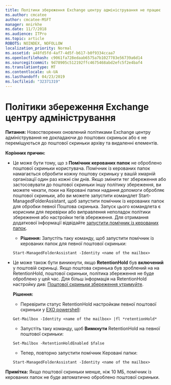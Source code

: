 ```yaml
---
title: Політики збереження Exchange центру адміністрування не працює
ms.author: cmcatee
author: cmcatee-MSFT
manager: mnirkhe
ms.date: 11/7/2018
ms.audience: ITPro
ms.topic: article
ROBOTS: NOINDEX, NOFOLLOW
localization_priority: Normal
ms.assetid: a48fd5fd-4af7-4d5f-b617-b0f9334ccaa7
ms.openlocfilehash: c9061fa728edaab6575a7b1027783e56739a6d14
ms.sourcegitcommit: 9d78905c512192ffc4675468abd2efc5f2e4baf4
ms.translationtype: MT
ms.contentlocale: uk-UA
ms.lasthandoff: 04/23/2019
ms.locfileid: "32371319"
---
```

# <a name="retention-policies-in-exchange-admin-center"></a>Політики збереження Exchange центру адміністрування

 **Питання:** Новостворених оновлений політиками Exchange центру адміністрування не докладаючи до поштових скриньок або є не переміщуються до поштової скриньки архіву та видаленні елементів. 
  
 **Корінних причин:**
  
- Це може бути тому, що з **Помічник керованих папок** не оброблено поштової скриньки користувача. Помічник із керованих папок намагається обробити кожну поштову скриньку у вашій хмарній організації один раз кожні сім днів. Якщо змінити тег збереження або застосовувати до поштової скриньки іншу політику збереження, ви можете чекати, поки на Керовані папки надання допомоги обробляє поштової скриньки, або ви можете запустити командлет Start-ManagedFolderAssistant, щоб запустити помічник із керованих папок для обробки певної Поштова скринька. Запуск цього командлета є корисним для перевірки або виправлення неполадок політики збереження або настройки тегів збереження. Для отримання додаткової інформації відвідайте [запустити помічник із керованих папок](https://msdn.microsoft.com/library/gg271153%28v=exchsrvcs.149%29.aspx#managedfolderassist).
    
  - **Рішення:** Запустіть таку команду, щоб запустити помічник із керованих папок для певної поштової скриньки: 
    
  ```
  Start-ManagedFolderAssistant -Identity <name of the mailbox>
  ```

- Це може також бути виникнути, якщо **RetentionHold** був **включений** у поштовій скриньці. Якщо поштова скринька був зроблений на на RetentionHold, поштової скриньки, політика збереження не буде оброблено у цей час. Для більш інформація на RetentionHold настройку див: [Поштової скриньки збереження утримуйте](https://docs.microsoft.com/exchange/security-and-compliance/messaging-records-management/mailbox-retention-hold).
    
    **Рішення:**
    
  - Перевірити статус RetentionHold настройкам певної поштової скриньки у [EXO powershell](https://docs.microsoft.com/powershell/exchange/exchange-online/connect-to-exchange-online-powershell/connect-to-exchange-online-powershell?view=exchange-ps):
    
  ```
  Get-Mailbox -Identity <name of the mailbox> |fl *retentionHold*
  ```

  - Запустіть таку команду, щоб **Вимкнути** RetentionHold на певної поштової скриньки: 
    
  ```
  Set-Mailbox -RetentionHoldEnabled $false
  ```

  - Тепер, повторно запустити помічник Керовані папки:
    
  ```
  Start-ManagedFolderAssistant -Identity <name of the mailbox>
  ```

 **Примітка:** Якщо поштової скриньки менше, ніж 10 МБ, помічник із керованих папок не буде автоматично оброблено поштової скриньки. 
  


